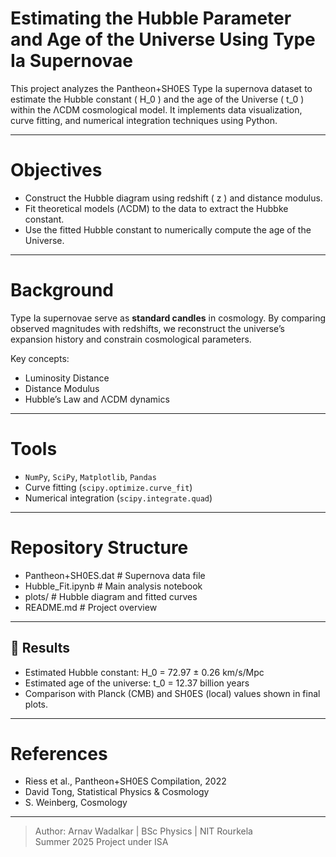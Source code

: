 # Estimating the Hubble Parameter and Age of the Universe Using Type Ia Supernovae

This project analyzes the Pantheon+SH0ES Type Ia supernova dataset to estimate the Hubble constant \( H_0 \) and the age of the Universe \( t_0 \) within the ΛCDM cosmological model. It implements data visualization, curve fitting, and numerical integration techniques using Python.

---

# Objectives

- Construct the Hubble diagram using redshift \( z \) and distance modulus.
- Fit theoretical models (ΛCDM) to the data to extract the Hubbke constant.
- Use the fitted Hubble constant to numerically compute the age of the Universe.

---

# Background

Type Ia supernovae serve as **standard candles** in cosmology. By comparing observed magnitudes with redshifts, we reconstruct the universe’s expansion history and constrain cosmological parameters.

Key concepts:
- Luminosity Distance 
- Distance Modulus
- Hubble’s Law and ΛCDM dynamics

---

# Tools

- `NumPy`, `SciPy`, `Matplotlib`, `Pandas`
- Curve fitting (`scipy.optimize.curve_fit`)
- Numerical integration (`scipy.integrate.quad`)

---

# Repository Structure

- Pantheon+SH0ES.dat # Supernova data file
- Hubble_Fit.ipynb # Main analysis notebook
- plots/ # Hubble diagram and fitted curves
- README.md # Project overview



---

## 🔬 Results

- Estimated Hubble constant:  H_0 =  72.97 ± 0.26 km/s/Mpc  
- Estimated age of the universe: t_0 =  12.37 billion years  
- Comparison with Planck (CMB) and SH0ES (local) values shown in final plots.

---

# References

- Riess et al., Pantheon+SH0ES Compilation, 2022  
- David Tong, Statistical Physics & Cosmology
- S. Weinberg, Cosmology  

---

> Author: Arnav Wadalkar | BSc Physics | NIT Rourkela  
> Summer 2025 Project under ISA


